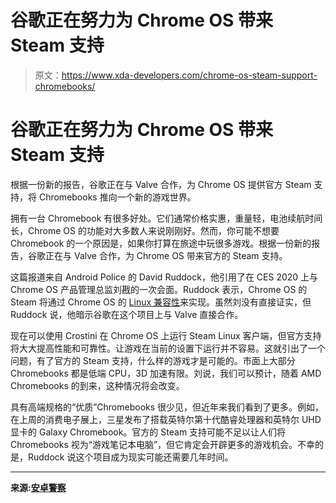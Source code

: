# 谷歌正在努力为 Chrome OS 带来 Steam 支持

> 原文：<https://www.xda-developers.com/chrome-os-steam-support-chromebooks/>

# 谷歌正在努力为 Chrome OS 带来 Steam 支持

根据一份新的报告，谷歌正在与 Valve 合作，为 Chrome OS 提供官方 Steam 支持，将 Chromebooks 推向一个新的游戏世界。

拥有一台 Chromebook 有很多好处。它们通常价格实惠，重量轻，电池续航时间长，Chrome OS 的功能对大多数人来说刚刚好。然而，你可能不想要 Chromebook 的一个原因是，如果你打算在旅途中玩很多游戏。根据一份新的报告，谷歌正在与 Valve 合作，为 Chrome OS 带来官方的 Steam 支持。

这篇报道来自 Android Police 的 David Ruddock，他引用了在 CES 2020 上与 Chrome OS 产品管理总监刘戡的一次会面。Ruddock 表示，Chrome OS 的 Steam 将通过 Chrome OS 的 [Linux 兼容性](https://www.xda-developers.com/chrome-os-80-debian-10-buster-linux-installations/)来实现。虽然刘没有直接证实，但 Ruddock 说，他暗示谷歌在这个项目上与 Valve 直接合作。

现在可以使用 Crostini 在 Chrome OS 上运行 Steam Linux 客户端，但官方支持将大大提高性能和可靠性。让游戏在当前的设置下运行并不容易。这就引出了一个问题，有了官方的 Steam 支持，什么样的游戏才是可能的。市面上大部分 Chromebooks 都是低端 CPU，3D 加速有限。刘说，我们可以预计，随着 AMD Chromebooks 的到来，这种情况将会改变。

具有高端规格的“优质”Chromebooks 很少见，但近年来我们看到了更多。例如，在上周的消费电子展上，三星发布了搭载英特尔第十代酷睿处理器和英特尔 UHD 显卡的 Galaxy Chromebook。官方的 Steam 支持可能不足以让人们将 Chromebooks 视为“游戏笔记本电脑”，但它肯定会开辟更多的游戏机会。不幸的是，Ruddock 说这个项目成为现实可能还需要几年时间。

* * *

**来源:[安卓警察](https://www.androidpolice.com/2020/01/17/exclusive-google-is-working-to-bring-steam-to-chrome-os/)**